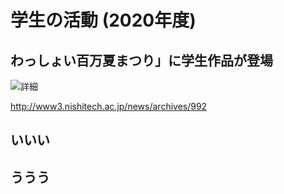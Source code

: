 # 学生の活動 (2020年度)

## わっしょい百万夏まつり」に学生作品が登場
![詳細](http://www3.nishitech.ac.jp/app/webroot/files/uploads/1_992.jpg)


http://www3.nishitech.ac.jp/news/archives/992


## いいい

## ううう
